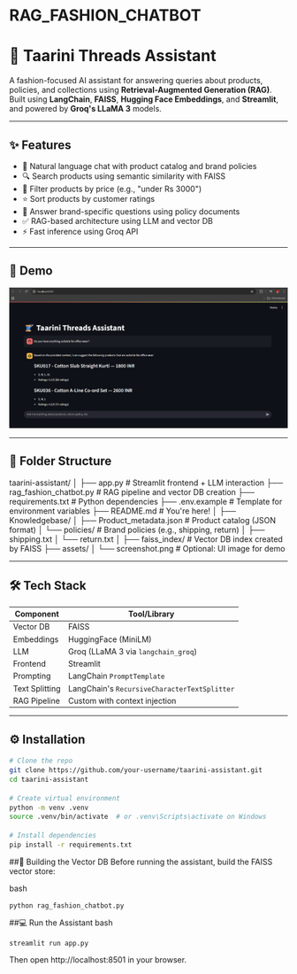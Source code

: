 # RAG_FASHION_CHATBOT
# 🧵 Taarini Threads Assistant

A fashion-focused AI assistant for answering queries about products, policies, and collections using **Retrieval-Augmented Generation (RAG)**. Built using **LangChain**, **FAISS**, **Hugging Face Embeddings**, and **Streamlit**, and powered by **Groq's LLaMA 3** models.

---

## ✨ Features

- 💬 Natural language chat with product catalog and brand policies
- 🔍 Search products using semantic similarity with FAISS
- 🎯 Filter products by price (e.g., "under Rs 3000")
- ⭐ Sort products by customer ratings
- 📑 Answer brand-specific questions using policy documents
- ✅ RAG-based architecture using LLM and vector DB
- ⚡ Fast inference using Groq API

---

## 🚀 Demo

![screenshot](assets/screenshot.png) <!-- optional: replace or remove if not available -->

---

## 📁 Folder Structure
taarini-assistant/
│
├── app.py # Streamlit frontend + LLM interaction
├── rag_fashion_chatbot.py # RAG pipeline and vector DB creation
├── requirements.txt # Python dependencies
├── .env.example # Template for environment variables
├── README.md # You're here!
│
├── Knowledgebase/
│ ├── Product_metadata.json # Product catalog (JSON format)
│ └── policies/ # Brand policies (e.g., shipping, return)
│ ├── shipping.txt
│ └── return.txt
│
├── faiss_index/ # Vector DB index created by FAISS
├── assets/
│ └── screenshot.png # Optional: UI image for demo


---

## 🛠️ Tech Stack

| Component        | Tool/Library                          |
|------------------|----------------------------------------|
| Vector DB        | FAISS                                 |
| Embeddings       | HuggingFace (MiniLM)                  |
| LLM              | Groq (LLaMA 3 via `langchain_groq`)   |
| Frontend         | Streamlit                             |
| Prompting        | LangChain `PromptTemplate`            |
| Text Splitting   | LangChain's `RecursiveCharacterTextSplitter` |
| RAG Pipeline     | Custom with context injection         |

---

## ⚙️ Installation

```bash
# Clone the repo
git clone https://github.com/your-username/taarini-assistant.git
cd taarini-assistant

# Create virtual environment
python -m venv .venv
source .venv/bin/activate  # or .venv\Scripts\activate on Windows

# Install dependencies
pip install -r requirements.txt
```

##🧠 Building the Vector DB
Before running the assistant, build the FAISS vector store:

bash
```
python rag_fashion_chatbot.py
```
##💻 Run the Assistant
bash
```
streamlit run app.py
```
Then open http://localhost:8501 in your browser.

